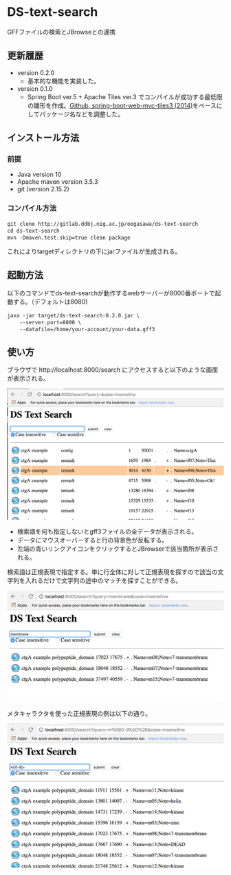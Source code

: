 # DS-text-search

GFFファイルの検索とJBrowseとの連携

## 更新履歴

- version 0.2.0
  - 基本的な機能を実装した。
- version 0.1.0 
  - Spring Boot ver.5 + Apache Tiles ver.3 でコンパイルが成功する最低限の雛形を作成。[Github, spring-boot-web-mvc-tiles3 (2014)](https://github.com/mmeany/spring-boot-web-mvc-tiles3)をベースにしてパッケージ名などを調整した。

## インストール方法

### 前提

- Java version 10
- Apache maven version 3.5.3
- git (version 2.15.2)

### コンパイル方法

	git clone http://gitlab.ddbj.nig.ac.jp/oogasawa/ds-text-search
	cd ds-text-search
	mvn -Dmaven.test.skip=true clean package
	
これによりtargetディレクトリの下にjarファイルが生成される。

## 起動方法

以下のコマンドでds-text-searchが動作するwebサーバーが8000番ポートで起動する。（デフォルトは8080)

    java -jar target/ds-text-search-0.2.0.jar \
	    --server.port=8000 \
		--datafile=/home/your-account/your-data.gff3



## 使い方

ブラウザで http://localhost:8000/search にアクセスすると以下のような画面が表示される。

![Screen001.png](docs/images/Screen001.png)

- 検索語を何も指定しないとgff3ファイルの全データが表示される。
- データにマウスオーバーすると行の背景色が反転する。
- 左端の青いリンクアイコンをクリックするとJBrowserで該当箇所が表示される。


検索語は正規表現で指定する。単に行全体に対して正規表現を探すので該当の文字列を入れるだけで文字列の途中のマッチを探すことができる。

![Screen002.png](docs/images/Screen002.png)


メタキャラクタを使った正規表現の例は以下の通り。

![Screen003.png](docs/images/Screen003.png)



